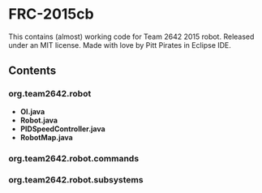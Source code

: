 # FRC-2015cb
This contains (almost) working code for Team 2642 2015 robot. Released under an MIT license. Made with love by Pitt Pirates in Eclipse IDE.

## Contents

### org.team2642.robot
* **OI.java** 
* **Robot.java**
* **PIDSpeedController.java**
* **RobotMap.java**

### org.team2642.robot.commands

### org.team2642.robot.subsystems
